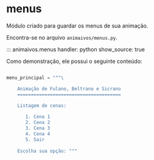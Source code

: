 # menus

Módulo criado para guardar os menus de sua animação.

Encontra-se no arquivo `animaivos/menus.py`.

::: animaivos.menus
    handler: python
    show_source: true

Como demonstração, ele possui o seguinte conteúdo:

```python

menu_principal = """\

    Animação de Fulano, Beltrano e Sicrano
    ======================================
    
    Listagem de cenas:

       1. Cena 1
       2. Cena 2
       3. Cena 3
       4. Cena 4
       5. Sair
       
    Escolha sua opção: """

```
